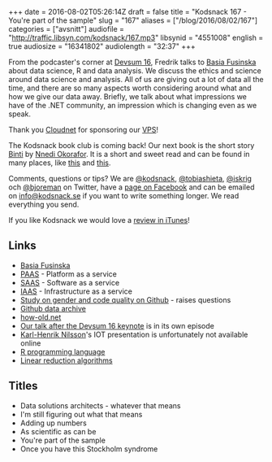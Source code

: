 +++
date = 2016-08-02T05:26:14Z
draft = false
title = "Kodsnack 167 - You're part of the sample"
slug = "167"
aliases = ["/blog/2016/08/02/167"]
categories = ["avsnitt"]
audiofile = "http://traffic.libsyn.com/kodsnack/167.mp3"
libsynid = "4551008"
english = true
audiosize = "16341802"
audiolength = "32:37"
+++

From the podcaster's corner at [Devsum 16](http://www.devsum.se/), Fredrik talks to [Basia Fusinska](http://barbarafusinska.com/) about data science, R and data analysis. We discuss the ethics and science around data science and analysis. All of us are giving out a lot of data all the time, and there are so many aspects worth considering around what and how we give our data away. Briefly, we talk about what impressions we have of the .NET community, an impression which is changing even as we speak.

Thank you [Cloudnet](http://www.cloudnet.se) for sponsoring our [VPS](http://en.wikipedia.org/wiki/Virtual_private_server)!

The Kodsnack book club is coming back! Our next book is the short story [Binti](http://www.tor.com/2015/08/17/excerpts-binti-nnedi-okorafor/) by [Nnedi Okorafor](https://en.wikipedia.org/wiki/Nnedi_Okorafor). It is a short and sweet read and can be found in many places, like [this](http://www.sfbok.se/produkt/binti-148570) and [this](https://www.amazon.com/gp/product/B010GJG4PE/ref=kics_hp_typ_dp).

Comments, questions or tips? We are [@kodsnack](https://www.twitter.com/kodsnack), [@tobiashieta](https://www.twitter.com/tobiashieta), [@iskrig](https://www.twitter.com/iskrig) och [@bjoreman](https://www.twitter.com/bjoreman) on Twitter, have a [page on Facebook](https://www.facebook.com/kodsnack) and can be emailed on [info@kodsnack.se](mailto:info@kodsnack.se) if you want to write something longer. We read everything you send.

If you like Kodsnack we would love a [review in iTunes](http://itunes.apple.com/se/podcast/kodsnack/id561631498?l=en)!

## Links ##
* [Basia Fusinska](http://barbarafusinska.com/)
* [PAAS](https://en.wikipedia.org/wiki/Platform_as_a_service) - Platform as a service
* [SAAS](https://en.wikipedia.org/wiki/Software_as_a_service) - Software as a service
* [IAAS](https://en.wikipedia.org/wiki/Cloud_computing#Infrastructure_as_a_service_.28IaaS.29) - Infrastructure as a service
* [Study on gender and code quality on Github](http://www.bbc.com/news/technology-35559439) - raises questions
* [Github data archive](https://www.githubarchive.org/)
* [how-old.net](https://how-old.net/)
* [Our  talk after the Devsum 16 keynote](http://kodsnack.se/159/) is in its own episode
* [Karl-Henrik Nilsson](http://karl-henrik.se/)'s IOT presentation is unfortunately not available online
* [R programming language](https://en.wikipedia.org/wiki/R_%28programming_language%29)
* [Linear reduction algorithms](https://en.wikipedia.org/wiki/L-reduction)

## Titles ##
* Data solutions architects - whatever that means
* I'm still figuring out what that means
* Adding up numbers
* As scientific as can be
* You're part of the sample
* Once you have this Stockholm syndrome